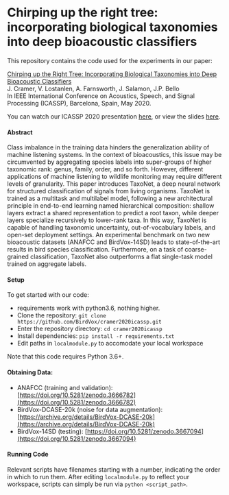 # Chirping up the right tree: incorporating biological taxonomies into deep bioacoustic classifiers

This repository contains the code used for the experiments in our paper:

[Chirping up the Right Tree: Incorporating Biological Taxonomies into Deep Bioacoustic Classifiers](http://www.justinsalamon.com/uploads/4/3/9/4/4394963/cramer_taxonet_icassp_2020.pdf)  
J. Cramer, V. Lostanlen, A. Farnsworth, J. Salamon, J.P. Bello  
In IEEE International Conference on Acoustics, Speech, and Signal Processing (ICASSP), Barcelona, Spain, May 2020.

You can watch our ICASSP 2020 presentation [here](https://youtu.be/A16ObKJ6lLY), or view the slides [here](icassp2020-slides.pdf).

#### Abstract
Class imbalance in the training data hinders the generalization ability of machine listening systems.
In the context of bioacoustics, this issue may be circumvented by aggregating species labels into super-groups of higher taxonomic rank: genus, family, order, and so forth.
However, different applications of machine listening to wildlife monitoring may require different levels of granularity.
This paper introduces TaxoNet, a deep neural network for structured classification of signals from living organisms.
TaxoNet is trained as a multitask and multilabel model, following a new architectural principle in end-to-end learning named hierarchical composition: shallow layers extract a shared representation to predict a root taxon, while deeper layers specialize recursively to lower-rank taxa.
In this way, TaxoNet is capable of handling taxonomic uncertainty, out-of-vocabulary labels, and open-set deployment settings.
An experimental benchmark on two new bioacoustic datasets (ANAFCC and BirdVox-14SD) leads to state-of-the-art results in bird species classification.
Furthermore, on a task of coarse-grained classification, TaxoNet also outperforms a flat single-task model trained on aggregate labels.


#### Setup

To get started with our code:
* requirements work with python3.6, nothing higher. 
* Clone the repository: `git clone https://github.com/BirdVox/cramer2020icassp.git`
* Enter the repository directory: `cd cramer2020icassp`
* Install dependencies: `pip install -r requirements.txt`
* Edit paths in `localmodule.py` to accomodate your local workspace

Note that this code requires Python 3.6+.

#### Obtaining Data:
* ANAFCC (training and validation): [https://doi.org/10.5281/zenodo.3666782](https://doi.org/10.5281/zenodo.3666782)
* BirdVox-DCASE-20k (noise for data augmentation): [https://archive.org/details/BirdVox-DCASE-20k](https://archive.org/details/BirdVox-DCASE-20k)
* BirdVox-14SD (testing): [https://doi.org/10.5281/zenodo.3667094](https://doi.org/10.5281/zenodo.3667094)

#### Running Code
Relevant scripts have filenames starting with a number, indicating the order in which to run them. After editing `localmodule.py` to reflect your workspace, scripts can simply be run via `python <script_path>`.
